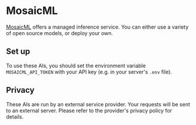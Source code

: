 # MosaicML

[MosaicML](https://docs.mosaicml.com/en/latest/inference.html) offers a managed inference service. You can either use a variety of open source models, or deploy your own.

## Set up

To use these AIs, you should set the environment variable `MOSAICML_API_TOKEN` with your API key (e.g. in your server's `.env` file).

## Privacy

These AIs are run by an external service provider. Your requests will be sent to an external server. Please refer to the provider's privacy policy for details.
